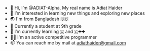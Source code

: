- 👋 Hi, I’m @ADIAT-Alpha, My real name is Adiat Haider
- 👀 I’m interested in learning new things and exploring new places
- 🌏 I'm from Bangladesh 🇧🇩
- 🎒 Currently a student at 9th grade
- 🌱 I’m currently learning  🇨 and 🇨➕➕
- 👨‍💻 I'm an active competitive programmer
- 📫 You can reach me by mail at adiathaider@gmail.com

<!---
ADIAT-Alpha/ADIAT-Alpha is a ✨ special ✨ repository because its `README.md` (this file) appears on your GitHub profile.
You can click the Preview link to take a look at your changes.
--->
